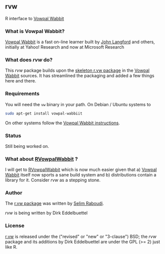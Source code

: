 ## rvw

R interface to [Vowpal Wabbit](https://github.com/JohnLangford/vowpal_wabbit/wiki)


### What is Vowpal Wabbit?

[Vowpal Wabbit](https://github.com/JohnLangford/vowpal_wabbit/wiki) is a fast
on-line learner built by [John Langford](http://hunch.net/~jl/) and others,
initially at Yahoo! Research and now at Microsoft Research


### What does _rvw_ do?

This _rvw_ package builds upon the
[skeleton r.vw package](https://github.com/JohnLangford/vowpal_wabbit/tree/master/R/r.vw)
in the [Vowpal Wabbit](https://github.com/JohnLangford/vowpal_wabbit/wiki)
sources. It has streamlined the packaging and added a few things here and
there.


### Requirements

You will need the `vw` binary in your path.  On Debian / Ubuntu systems to

```sh
sudo apt-get install vowpal-wabbiit
```

On other systems follow the
[Vowpal Wabbit instructions](https://github.com/JohnLangford/vowpal_wabbit/blob/master/README.md).


### Status

Still being worked on.


### What about [RVowpalWabbit](https://github.com/eddelbuettel/rvowpalwabbit) ?

I will get to [RVowpalWabbit](https://github.com/eddelbuettel/rvowpalwabbit)
which is now much easier given that a)
[Vowpal Wabbit](https://github.com/JohnLangford/vowpal_wabbit/wiki) itself
now sports a sane build system and b) distributions contain a library for
it. Consider _rvw_ as a stepping stone.


### Author

The
[r.vw package](https://github.com/JohnLangford/vowpal_wabbit/tree/master/R/r.vw)
was written by [Selim Raboudi](https://github.com/SelimRaboudi).

_rvw_ is being written by Dirk Eddelbuettel


### License

[r.vw](https://github.com/JohnLangford/vowpal_wabbit/tree/master/R/r.vw)
is released under the ("revised" or "new" or "3-clause") BSD; the _rvw_
package and its additions by Dirk Eddelbuettel are under the GPL (>= 2) just
like R. 
